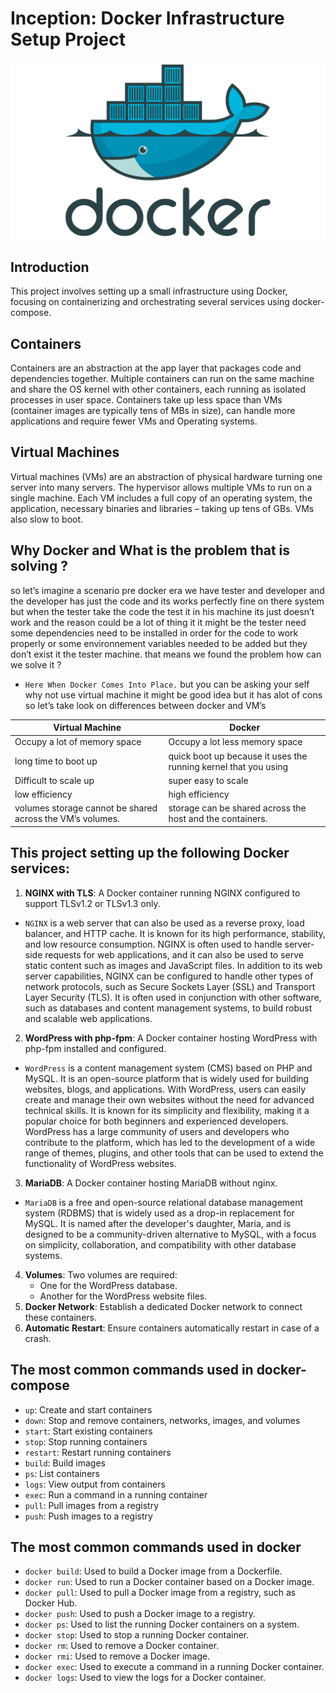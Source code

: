 # Inception: Docker Infrastructure Setup Project

![Image Description](https://github.com/iobba/inception/blob/master/dockere.png)

## Introduction

This project involves setting up a small infrastructure using Docker, focusing on containerizing and orchestrating several services using docker-compose.

## Containers
Containers are an abstraction at the app layer that packages code and dependencies together. Multiple containers can run on the same machine and share the OS kernel with other containers, each running as isolated processes in user space. Containers take up less space than VMs (container images are typically tens of MBs in size), can handle more applications and require fewer VMs and Operating systems.

## Virtual Machines
Virtual machines (VMs) are an abstraction of physical hardware turning one server into many servers. The hypervisor allows multiple VMs to run on a single machine. Each VM includes a full copy of an operating system, the application, necessary binaries and libraries – taking up tens of GBs. VMs also slow to boot.

## Why Docker and What is the problem that is solving ?
so let’s imagine a scenario pre docker era we have tester and developer and the developer
has just the code and its works perfectly fine on there system but when the tester take the code the test it in his machine its just doesn’t work and the reason could be a lot of thing it it might be the tester need some dependencies need to be installed in order for the code to work properly or some environnement variables needed to be added but they don’t exist it the tester machine. that means we found the problem how can we solve it ?

- `Here When Docker Comes Into Place.`
but you can be asking your self why not use virtual machine it might be good idea but it has alot of cons so let’s take look on differences between docker and VM’s

| Virtual Machine	                 |     Docker                        |
|----------------------------------|-----------------------------------|
| Occupy a lot of memory space	   | Occupy a lot less memory space    |
| long time to boot up	           | quick boot up because it uses the running kernel that you using |
| Difficult to scale up	           | super easy to scale               |
| low efficiency	                 | high efficiency                   |
| volumes storage cannot be shared across the VM’s	volumes. | storage can be shared across the host and the containers.|

## This project setting up the following Docker services:

1. **NGINX with TLS**: A Docker container running NGINX configured to support TLSv1.2 or TLSv1.3 only.
  - `NGINX` is a web server that can also be used as a reverse proxy, load balancer, and HTTP cache. It is known for its high performance, stability, and low resource consumption. NGINX is often used to handle server-side requests for web applications, and it can also be used to serve static content such as images and JavaScript files. In addition to its web server capabilities, NGINX can be configured to handle other types of network protocols, such as Secure Sockets Layer (SSL) and Transport Layer Security (TLS). It is often used in conjunction with other software, such as databases and content management systems, to build robust and scalable web applications.
2. **WordPress with php-fpm**: A Docker container hosting WordPress with php-fpm installed and configured.
  - `WordPress` is a content management system (CMS) based on PHP and MySQL. It is an open-source platform that is widely used for building websites, blogs, and applications. With WordPress, users can easily create and manage their own websites without the need for advanced technical skills. It is known for its simplicity and flexibility, making it a popular choice for both beginners and experienced developers. WordPress has a large community of users and developers who contribute to the platform, which has led to the development of a wide range of themes, plugins, and other tools that can be used to extend the functionality of WordPress websites.
3. **MariaDB**: A Docker container hosting MariaDB without nginx.
  - `MariaDB` is a free and open-source relational database management system (RDBMS) that is widely used as a drop-in replacement for MySQL. It is named after the developer's daughter, Maria, and is designed to be a community-driven alternative to MySQL, with a focus on simplicity, collaboration, and compatibility with other database systems.
4. **Volumes**: Two volumes are required:
   - One for the WordPress database.
   - Another for the WordPress website files.
5. **Docker Network**: Establish a dedicated Docker network to connect these containers.
6. **Automatic Restart**: Ensure containers automatically restart in case of a crash.

## The most common commands used in docker-compose
  - `up`: Create and start containers
  - `down`: Stop and remove containers, networks, images, and volumes
  - `start`: Start existing containers
  - `stop`: Stop running containers
  - `restart`: Restart running containers
  - `build`: Build images
  - `ps`: List containers
  - `logs`: View output from containers
  - `exec`: Run a command in a running container
  - `pull`: Pull images from a registry
  - `push`: Push images to a registry

## The most common commands used in docker
  - `docker build`: Used to build a Docker image from a Dockerfile.
  - `docker run`: Used to run a Docker container based on a Docker image.
  - `docker pull`: Used to pull a Docker image from a registry, such as Docker Hub.
  - `docker push`: Used to push a Docker image to a registry.
  - `docker ps`: Used to list the running Docker containers on a system.
  - `docker stop`: Used to stop a running Docker container.
  - `docker rm`: Used to remove a Docker container.
  - `docker rmi`: Used to remove a Docker image.
  - `docker exec`: Used to execute a command in a running Docker container.
  - `docker logs`: Used to view the logs for a Docker container.


